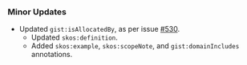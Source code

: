 ### Minor Updates

* Updated `gist:isAllocatedBy`, as per issue [#530](https://github.com/semanticarts/gist/issues/530).
    * Updated `skos:definition`.
    * Added `skos:example`, `skos:scopeNote`, and `gist:domainIncludes` annotations.
    